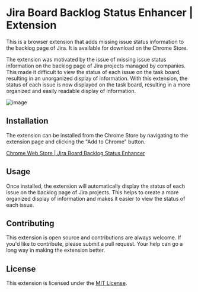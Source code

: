 # Jira Board Backlog Status Enhancer | Extension

This is a browser extension that adds missing issue status information to the backlog page of Jira. It is available for
download on the Chrome Store.

The extension was motivated by the issue of missing issue status information on the backlog page of Jira projects
managed by companies. This made it difficult to view the status of each issue on the task board, resulting in an
unorganized display of information. With this extension, the status of each issue is now displayed on the task board,
resulting in a more organized and easily readable display of information.

![image](https://user-images.githubusercontent.com/41749399/228263782-aa0bed2d-d668-4789-91b2-9446396da5a6.png)


## Installation

The extension can be installed from the Chrome Store by navigating to the extension page and clicking the "Add to
Chrome" button.

[Chrome Web Store | Jira Board Backlog Status Enhancer](https://chrome.google.com/webstore/detail/)

## Usage

Once installed, the extension will automatically display the status of each issue on the backlog page of Jira projects.
This helps to create a more organized display of information and makes it easier to view the
status of each issue.

## Contributing

This extension is open source and contributions are always welcome. If you'd like to contribute, please submit a pull
request. Your help can go a long way in making the extension better.

## License

This extension is licensed under the [MIT License](LICENSE).
